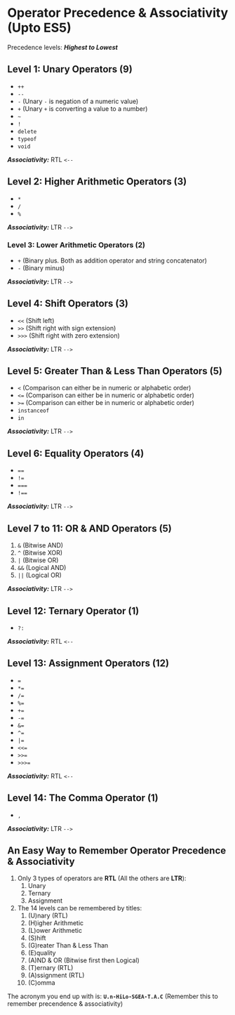 # Operator Precedence & Associativity (Upto ES5)

Precedence levels: ***Highest to Lowest***

## Level 1: Unary Operators (9)

- `++`
- `--`
- `-` (Unary `-` is negation of a numeric value)
- `+` (Unary `+` is converting a value to a number)
- `~`
- `!`
- `delete`
- `typeof`
- `void`

***Associativity:*** RTL `<--`

## Level 2: Higher Arithmetic Operators (3)

- `*`
- `/`
- `%`

***Associativity:*** LTR `-->`

### Level 3: Lower Arithmetic Operators (2)

- `+` (Binary plus. Both as addition operator and string concatenator)
- `-` (Binary minus)

***Associativity:*** LTR `-->`

## Level 4: Shift Operators (3)

- `<<` (Shift left)
- `>>` (Shift right with sign extension)
- `>>>` (Shift right with zero extension)

***Associativity:*** LTR `-->`

## Level 5: Greater Than & Less Than Operators (5)

- `<`  (Comparison can either be in numeric or alphabetic order)
- `<=` (Comparison can either be in numeric or alphabetic order)
- `>=` (Comparison can either be in numeric or alphabetic order)
- `instanceof`
- `in`

***Associativity:*** LTR `-->`

## Level 6: Equality Operators (4)

- `==`
- `!=`
- `===`
- `!==`

***Associativity:*** LTR `-->`

## Level 7 to 11: OR & AND Operators (5)

1. `&`  (Bitwise AND)
2. `^`  (Bitwise XOR)
3. `|`  (Bitwise OR)
4. `&&` (Logical AND)
5. `||` (Logical OR)

***Associativity:*** LTR `-->`

## Level 12: Ternary Operator (1)

- `?:`

***Associativity:*** RTL `<--`

## Level 13: Assignment Operators (12)

- `=`
- `*=`
- `/=`
- `%=`
- `+=`
- `-=`
- `&=`
- `^=`
- `|=`
- `<<=`
- `>>=`
- `>>>=`

***Associativity:*** RTL `<--`

## Level 14: The Comma Operator (1)

- `,`

***Associativity:*** LTR `-->`

## An Easy Way to Remember Operator Precedence & Associativity

1. Only 3 types of operators are **RTL** (All the others are **LTR**):
	1. Unary
	2. Ternary
	3. Assignment
2. The 14 levels can be remembered by titles:
	1. (U)nary (RTL)
	2. (H)igher Arithmetic
	3. (L)ower Arithmetic
	4. (S)hift
	5. (G)reater Than & Less Than
	6. (E)quality
	7. (A)ND & OR (Bitwise first then Logical)
	8. (T)ernary (RTL)
	9. (A)ssignment (RTL)
	10. (C)omma

The acronym you end up with is: **`U.n-HiLo-SGEA-T.A.C`** (Remember this to remember precendence & associativity)
